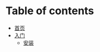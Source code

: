 # Table of contents

* [首页](README.md)
* [入门](getting-started/README.md)
  * [安装](getting-started/install.md)
